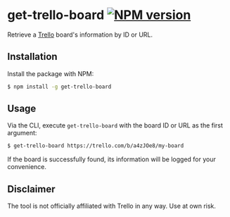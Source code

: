 # get-trello-board [![NPM version](http://img.shields.io/npm/v/get-trello-board.svg?style=flat-square)](https://www.npmjs.org/package/get-trello-board)

Retrieve a [Trello](https://trello.com) board's information by ID or URL.

## Installation

Install the package with NPM:

```bash
$ npm install -g get-trello-board
```

## Usage

Via the CLI, execute `get-trello-board` with the board ID or URL as the first argument:

```bash
$ get-trello-board https://trello.com/b/a4zJOe8/my-board
```

If the board is successfully found, its information will be logged for your convenience.

## Disclaimer

The tool is not officially affiliated with Trello in any way. Use at own risk.
